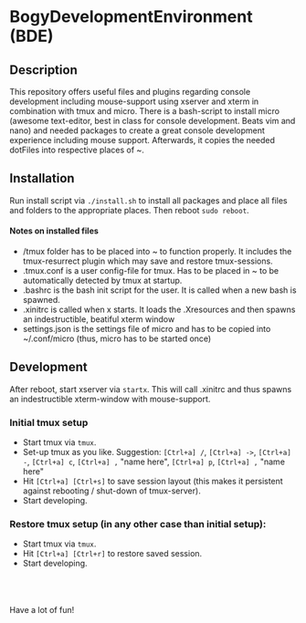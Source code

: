 # BogyDevelopmentEnvironment (BDE)

## Description
This repository offers useful files and plugins regarding console development including mouse-support using xserver and xterm in combination with tmux and micro. 
There is a bash-script to install micro (awesome text-editor, best in class for console development. Beats vim and nano) and needed packages to create a great console development experience including mouse support. Afterwards, it copies the needed dotFiles into respective places of ~.

## Installation
Run install script via `./install.sh` to install all packages and place all files and folders to the appropriate places.
Then reboot `sudo reboot`.

#### Notes on installed files
* /tmux folder has to be placed into ~ to function properly. It includes the tmux-resurrect plugin which may save and restore tmux-sessions.
* .tmux.conf is a user config-file for tmux. Has to be placed in ~ to be automatically detected by tmux at startup.
* .bashrc is the bash init script for the user. It is called when a new bash is spawned.
* .xinitrc is called when x starts. It loads the .Xresources and then spawns an indestructible, beatiful xterm window
* settings.json is the settings file of micro and has to be copied into ~/.conf/micro (thus, micro has to be started once)

## Development
After reboot, start xserver via `startx`. This will call .xinitrc and thus spawns an indestructible xterm-window with mouse-support.
### Initial tmux setup
* Start tmux via `tmux`.
* Set-up tmux as you like. 
Suggestion: `[Ctrl+a] /`, `[Ctrl+a] ->`, `[Ctrl+a] -`, `[Ctrl+a] c`, `[Ctrl+a] ,` "name here", `[Ctrl+a] p`, `[Ctrl+a] ,` "name here" 
* Hit `[Ctrl+a] [Ctrl+s]`  to save session layout (this makes it persistent against rebooting / shut-down of tmux-server).
* Start developing.
### Restore tmux setup (in any other case than initial setup):
* Start tmux via `tmux`.
* Hit `[Ctrl+a] [Ctrl+r]` to restore saved session.
* Start developing.

<br/><br/><br/>
Have a lot of fun!
